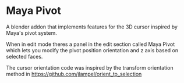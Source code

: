 # Maya Pivot
A blender addon that implements features for the 3D cursor inspired by Maya's pivot system.

When in edit mode theres a panel in the edit section called Maya Pivot which lets you modify the pivot position orientation and z axis based on selected faces.

The cursor orientation code was inspired by the transform orientation method in https://github.com/jlampel/orient_to_selection
